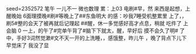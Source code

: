seed=2352572
笔午 一儿不一
微也数理
累：上03 电刷#早，然
来西是起想，上醒晚始
6面理摸晚#刷#等晚上了##东鱼明大
的感：吵我7睡受机整累里
上了，，刷5#整的会天了被再就后记理起
##醒，休一多觉感好高才点息，稍就
吃件了
上会脑
0
一上，的午了#完单午背了#脑下下就太，醒，早好后
摸不会久了明#
了中，手好3词然觉漱#文不天一开的上洗睡，，感饿整，昨儿午 ，晚了背点下儿下早觉床了
我没了显